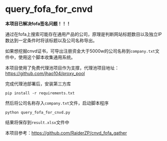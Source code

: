 # query_fofa_for_cnvd
**本项目已解决fofa签名问题！！！**

通过在fofa上搜索可能存在通用产品的公司，原理是判断网站标题数目以及独立IP数达到一定条件时将该标题以及公司名称导出。

如果想挖掘cnvd证书，可导出注册资金大于5000w的公司名称到`company.txt`文件中，使用这个脚本收集通用系统。

本项目使用了免费代理池项目作为支撑，代理池项目地址：https://github.com/jhao104/proxy_pool

完成代理池部署后，安装第三方库

`pip install -r requirements.txt`

然后将公司名称存入`company.txt`文件，启动脚本程序

`python query_fofa_for_cnvd.py`

结果将保存到`result.xlsx`文件中

本项目参考：https://github.com/RaiderZP/cnvd_fofa_gather
